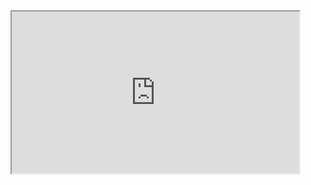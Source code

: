 <iframe src="http://player.vimeo.com/video/34654352?title=0&amp;byline=0&amp;   portrait=0" width="460" height="259"></iframe>

